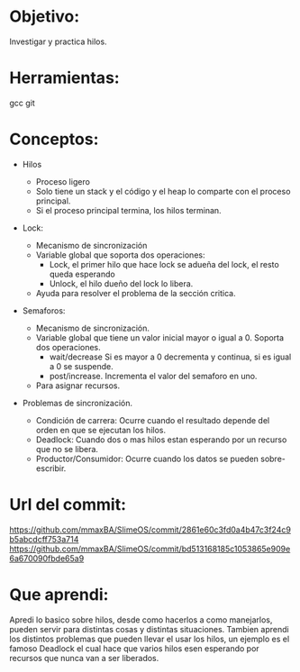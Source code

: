 # Objetivo:
Investigar y practica hilos.

# Herramientas:
gcc
git

# Conceptos:
+ Hilos
  + Proceso ligero
  + Solo tiene un stack y el código y el heap lo comparte con el proceso principal.
  + Si el proceso principal termina, los hilos terminan.

+ Lock:
  + Mecanismo de sincronización
  + Variable global que soporta dos operaciones:
    + Lock, el primer hilo que hace lock se adueña del lock, el resto queda esperando
    + Unlock, el hilo dueño del lock lo libera.
  + Ayuda para resolver el problema de la sección critica.
  
+ Semaforos:
  + Mecanismo de sincronización.
  + Variable global que tiene un valor inicial mayor o igual a 0. Soporta dos operaciones.
    + wait/decrease Si es mayor a 0 decrementa y continua, si es igual a 0 se suspende.
    + post/increase. Incrementa el valor del semaforo en uno.
  + Para asignar recursos.
+ Problemas de sincronización.
  + Condición de carrera: Ocurre cuando el resultado depende del orden en que se ejecutan los hilos.
  + Deadlock: Cuando dos o mas hilos estan esperando por un recurso que no se libera.
  + Productor/Consumidor: Ocurre cuando los datos se pueden sobre-escribir.
  

# Url del commit:
https://github.com/mmaxBA/SlimeOS/commit/2861e60c3fd0a4b47c3f24c9b5abcdcff753a714
https://github.com/mmaxBA/SlimeOS/commit/bd513168185c1053865e909e6a670090fbde65a9


# Que aprendi:  
Apredi lo basico sobre hilos, desde como hacerlos a como manejarlos, pueden servir para distintas cosas y distintas situaciones. Tambien aprendi los distintos problemas que pueden llevar el usar los hilos, un ejemplo es el famoso Deadlock el cual hace que varios hilos esen esperando por recursos que nunca van a ser liberados.
